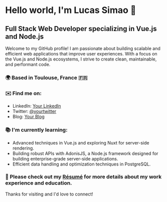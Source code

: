# Hello world, I'm Lucas Simao 👋

## Full Stack Web Developer specializing in Vue.js and Node.js

Welcome to my GitHub profile! I am passionate about building scalable and efficient web applications that improve user experiences. With a focus on the Vue.js and Node.js ecosystems, I strive to create clean, maintainable, and performant code.

### 🌍 Based in Toulouse, France 🇫🇷

### ✉️ Find me on:
- LinkedIn: [Your LinkedIn](https://www.linkedin.com/in/lucas-simao-925b1b185/)
- Twitter: [@yourtwitter](https://twitter.com/SiiiiLuuuu)
- Blog: [Your Blog](https://yourblog.com)

### 📚 I'm currently learning:
- Advanced techniques in Vue.js and exploring Nuxt for server-side rendering.
- Building robust APIs with AdonisJS, a Node.js framework designed for building enterprise-grade server-side applications.
- Efficient data handling and optimization techniques in PostgreSQL.

### 📄 Please check out my [Résumé](https://yourwebsite.com/resume.pdf) for more details about my work experience and education.

Thanks for visiting and I'd love to connect!
